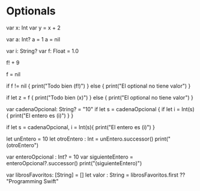 Optionals
========


var x: Int
var y = x + 2


var a: Int?
a = 1
a = nil

var i: String?
var f: Float = 1.0

f! + 9

f = nil

if f != nil {
  print("Todo bien \(f!)")
} else {
  print("El optional no tiene valor")
}

if let z = f {
  print("Todo bien \(x)")
} else {
  print("El optional no tiene valor")
}


var cadenaOpcional: String? = "10"
if let s = cadenaOpcional {
  if let i = Int(s) {
    print("El entero es \(i)")
  }
}

if let s = cadenaOpcional, i = Int(s){
  print("El entero es \(i)")
}


let unEntero = 10
let otroEntero : Int = unEntero.successor()
print("\(otroEntero")


var enteroOpcional : Int? = 10
var siguienteEntero = enteroOpcional?.successor()
print("\(siguienteEntero)")

var librosFavoritos: [String] = []
let valor : String = librosFavoritos.first ?? "Programming Swift"
